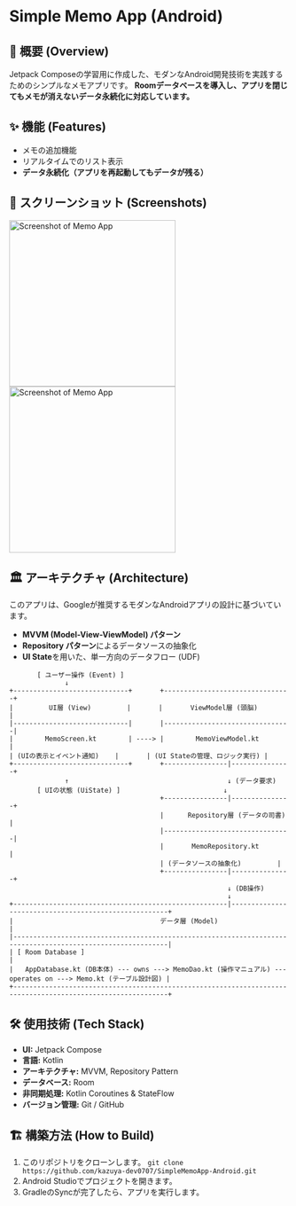 # Simple Memo App (Android)

## 📝 概要 (Overview)
Jetpack Composeの学習用に作成した、モダンなAndroid開発技術を実践するためのシンプルなメモアプリです。
**Roomデータベースを導入し、アプリを閉じてもメモが消えないデータ永続化に対応しています。**

## ✨ 機能 (Features)
- メモの追加機能
- リアルタイムでのリスト表示
- **データ永続化（アプリを再起動してもデータが残る）**

## 📸 スクリーンショット (Screenshots)
<img src="https://private-user-images.githubusercontent.com/232746255/494822233-f100a852-3f6f-4e82-9a7b-e0a20795df80.png?jwt=eyJ0eXAiOiJKV1QiLCJhbGciOiJIUzI1NiJ9.eyJpc3MiOiJnaXRodWIuY29tIiwiYXVkIjoicmF3LmdpdGh1YnVzZXJjb250ZW50LmNvbSIsImtleSI6ImtleTUiLCJleHAiOjE3NTkwMzc2NTYsIm5iZiI6MTc1OTAzNzM1NiwicGF0aCI6Ii8yMzI3NDYyNTUvNDk0ODIyMjMzLWYxMDBhODUyLTNmNmYtNGU4Mi05YTdiLWUwYTIwNzk1ZGY4MC5wbmc_WC1BbXotQWxnb3JpdGhtPUFXUzQtSE1BQy1TSEEyNTYmWC1BbXotQ3JlZGVudGlhbD1BS0lBVkNPRFlMU0E1M1BRSzRaQSUyRjIwMjUwOTI4JTJGdXMtZWFzdC0xJTJGczMlMkZhd3M0X3JlcXVlc3QmWC1BbXotRGF0ZT0yMDI1MDkyOFQwNTI5MTZaJlgtQW16LUV4cGlyZXM9MzAwJlgtQW16LVNpZ25hdHVyZT02YWNlNzhlNWMyNDRkMzE1M2NmMzdiZmYwNDkzMTEzNjEzYWUyMDFlMzFmY2ViYWIwNGQxY2Q2MDVlNmU1NDJlJlgtQW16LVNpZ25lZEhlYWRlcnM9aG9zdCJ9.nE1JMT0lJxnRsY10BzTnWCbqwc1JjTpkl8oxbkuLPUU" alt="Screenshot of Memo App" width="300"><img src="https://private-user-images.githubusercontent.com/232746255/494822715-4ecfddda-1a52-4204-b03f-b3eec1e4b034.png?jwt=eyJ0eXAiOiJKV1QiLCJhbGciOiJIUzI1NiJ9.eyJpc3MiOiJnaXRodWIuY29tIiwiYXVkIjoicmF3LmdpdGh1YnVzZXJjb250ZW50LmNvbSIsImtleSI6ImtleTUiLCJleHAiOjE3NTkwMzc5NTksIm5iZiI6MTc1OTAzNzY1OSwicGF0aCI6Ii8yMzI3NDYyNTUvNDk0ODIyNzE1LTRlY2ZkZGRhLTFhNTItNDIwNC1iMDNmLWIzZWVjMWU0YjAzNC5wbmc_WC1BbXotQWxnb3JpdGhtPUFXUzQtSE1BQy1TSEEyNTYmWC1BbXotQ3JlZGVudGlhbD1BS0lBVkNPRFlMU0E1M1BRSzRaQSUyRjIwMjUwOTI4JTJGdXMtZWFzdC0xJTJGczMlMkZhd3M0X3JlcXVlc3QmWC1BbXotRGF0ZT0yMDI1MDkyOFQwNTM0MTlaJlgtQW16LUV4cGlyZXM9MzAwJlgtQW16LVNpZ25hdHVyZT03Zjc1MGFlMzlmNGJjZTk1NjdiYzMwZTZkNGExNjA5OTY1Y2Y2N2ExODY0MjRkM2EyM2JjNDQ4ZjdiMWRjNjE5JlgtQW16LVNpZ25lZEhlYWRlcnM9aG9zdCJ9.rFyNVhc02BlOS_ouyISKL2dcw-7I7Ls52aerIyx32bQ" alt="Screenshot of Memo App" width="300">

## 🏛️ アーキテクチャ (Architecture)
このアプリは、Googleが推奨するモダンなAndroidアプリの設計に基づいています。

- **MVVM (Model-View-ViewModel) パターン**
- **Repository パターン**によるデータソースの抽象化
- **UI State**を用いた、単一方向のデータフロー (UDF)

```text
       [ ユーザー操作 (Event) ]
              ↓
+-----------------------------+       +--------------------------------+
|         UI層 (View)         |       |       ViewModel層 (頭脳)       |
|-----------------------------|       |--------------------------------|
|        MemoScreen.kt        | ----> |        MemoViewModel.kt        |
| (UIの表示とイベント通知)    |       | (UI Stateの管理、ロジック実行) |
+-----------------------------+       +----------------|---------------+
              ↑                                        ↓ (データ要求)
       [ UIの状態 (UiState) ]                          ↓
                                      +----------------|---------------+
                                      |      Repository層 (データの司書)   |
                                      |--------------------------------|
                                      |       MemoRepository.kt        |
                                      | (データソースの抽象化)         |
                                      +----------------|---------------+
                                                       ↓ (DB操作)
                                                       ↓
+------------------------------------------------------|------------------------------------------------------+
|                                     データ層 (Model)                                                      |
|-------------------------------------------------------------------------------------------------------------|
| [ Room Database ]                                                                                           |
|   AppDatabase.kt (DB本体) --- owns ---> MemoDao.kt (操作マニュアル) --- operates on ---> Memo.kt (テーブル設計図) |
+-------------------------------------------------------------------------------------------------------------+
```

## 🛠️ 使用技術 (Tech Stack)
- **UI:** Jetpack Compose
- **言語:** Kotlin
- **アーキテクチャ:** MVVM, Repository Pattern
- **データベース:** Room
- **非同期処理:** Kotlin Coroutines & StateFlow
- **バージョン管理:** Git / GitHub

## 🏗️ 構築方法 (How to Build)
1. このリポジトリをクローンします。
   `git clone https://github.com/kazuya-dev0707/SimpleMemoApp-Android.git`
2. Android Studioでプロジェクトを開きます。
3. GradleのSyncが完了したら、アプリを実行します。
